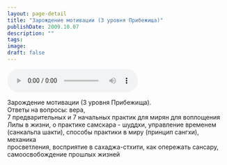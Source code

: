 ```yaml
---
layout: page-detail
title: "Зарождение мотивации (3 уровня Прибежища)"
publishDate: 2009.10.07
description: ""
tags:
image:
draft: false
---
```


<audio title="2009.10.07 - Зарождение мотивации (3 уровня Прибежища).mp3" src="https://filer-api.advayta.org/v1.0/public/files/75349" controls=""></audio>

 Зарождение мотивации (3 уровня Прибежища).  
 Ответы на вопросы: вера,  
 7 предварительных и 7 начальных практик для мирян для воплощения  
 Лилы в жизни, о практике самскара - шуддхи, управление временем (санкальпа шакти), способы практики в миру (принцип сангхи), механика  
 просветления, восприятие в сахаджа-стхити, как опережать сансару,  
 самоосвобождение прошлых жизней   

  
